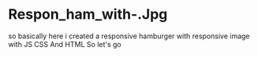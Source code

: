 # Respon_ham_with-.Jpg

 so basically  here i created a responsive hamburger with responsive image with JS CSS And HTML So let's go 
